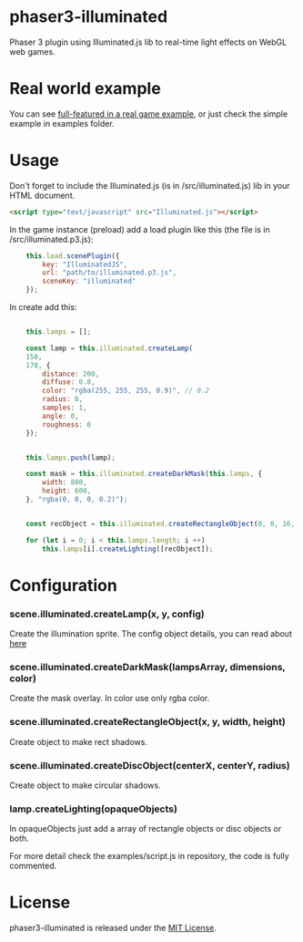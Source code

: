 # phaser3-illuminated
Phaser 3 plugin using Illuminated.js lib to real-time light effects on WebGL web games.

# Real world example
You can see  [full-featured in a real game example](https://drive.google.com/open?id=1FkbCQP3o5Cw0bUnVSQuev9vbT4VIhfcU), or just check the simple example in examples folder.

# Usage
Don't forget to include the Illuminated.js (is in /src/illuminated.js) lib in your HTML document.

```html
<script type="text/javascript" src="Illuminated.js"></script>
```

In the game instance (preload) add a load plugin like this (the file is in /src/illuminated.p3.js):
```javascript
    this.load.scenePlugin({
        key: "IlluminatedJS",
        url: "path/to/illuminated.p3.js",
        sceneKey: "illuminated"
    });
```
In create add this:
```javascript

    this.lamps = [];

    const lamp = this.illuminated.createLamp(
    150, 
    170, {
        distance: 200,
        diffuse: 0.8,
        color: "rgba(255, 255, 255, 0.9)", // 0.2
        radius: 0,
        samples: 1,
        angle: 0,
        roughness: 0
    });


    this.lamps.push(lamp);

    const mask = this.illuminated.createDarkMask(this.lamps, {
        width: 800,
        height: 600,
    }, "rgba(0, 0, 0, 0.2)");


    const recObject = this.illuminated.createRectangleObject(0, 0, 16, 24);

    for (let i = 0; i < this.lamps.length; i ++)
        this.lamps[i].createLighting([recObject]);
```

# Configuration

### scene.illuminated.createLamp(x, y, config)
Create the illumination sprite. The config object details, you can read about [here](http://greweb.me/2012/05/illuminated-js-2d-lights-and-shadows-rendering-engine-for-html5-applications/)

### scene.illuminated.createDarkMask(lampsArray, dimensions, color)
Create the mask overlay. In color use only rgba color.

### scene.illuminated.createRectangleObject(x, y, width, height)
Create object to make rect shadows.

### scene.illuminated.createDiscObject(centerX, centerY, radius)
Create object to make circular shadows.
### lamp.createLighting(opaqueObjects)
In opaqueObjects just add a array of rectangle objects or disc objects or both.


For more detail check the examples/script.js in repository, the code is fully commented.


# License

phaser3-illuminated is released under the [MIT License](https://opensource.org/licenses/MIT).
